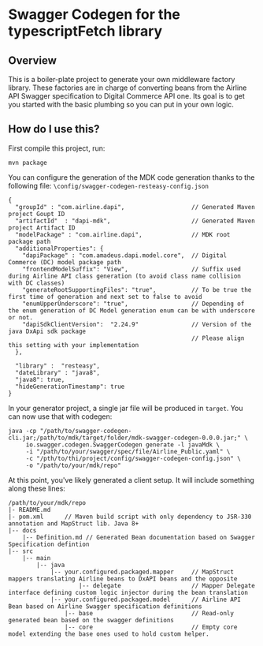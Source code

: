 # Swagger Codegen for the typescriptFetch library

## Overview
This is a boiler-plate project to generate your own middleware factory library. 
These factories are in charge of converting beans from the Airline API Swagger specification to Digital Commerce API one.
Its goal is to get you started with the basic plumbing so you can put in your own logic.

## How do I use this?

First compile this project, run:

```
mvn package
```

You can configure the generation of the MDK code generation thanks to the following file: `\config/swagger-codegen-resteasy-config.json` 

```
{
  "groupId" : "com.airline.dapi",                   // Generated Maven project Goupt ID 
  "artifactId"  : "dapi-mdk",                       // Generated Maven project Artifact ID
  "modelPackage" : "com.airline.dapi",              // MDK root package path 
  "additionalProperties": {
    "dapiPackage" : "com.amadeus.dapi.model.core",  // Digital Commerce (DC) model package path
    "frontendModelSuffix": "View",                  // Suffix used during Airline API class generation (to avoid class name collision with DC classes)
    "generateRootSupportingFiles": "true",          // To be true the first time of generation and next set to false to avoid 
    "enumUpperUnderscore": "true",                  // Depending of the enum generation of DC Model generation enum can be with underscore or not. 
    "dapiSdkClientVersion":  "2.24.9"               // Version of the java DxApi sdk package
                                                    // Please align this setting with your implementation
  },
  
  "library" :  "resteasy",
  "dateLibrary" : "java8",
  "java8": true,
  "hideGenerationTimestamp": true
}
```

In your generator project, a single jar file will be produced in `target`.  You can now use that with codegen:

```
java -cp "/path/to/swagger-codegen-cli.jar;/path/to/mdk/target/folder/mdk-swagger-codegen-0.0.0.jar;" \
     io.swagger.codegen.SwaggerCodegen generate -l javaMdk \
     -i "/path/to/your/swagger/spec/file/Airline_Public.yaml" \
     -c "/pth/to/thi/project/config/swagger-codegen-config.json" \
     -o "/path/to/your/mdk/repo"
```

At this point, you've likely generated a client setup.  It will include something along these lines:

```
/path/to/your/mdk/repo
|- README.md    
|- pom.xml      // Maven build script with only dependency to JSR-330 annotation and MapStruct lib. Java 8+
|-- docs
    |-- Definition.md // Generated Bean documentation based on Swagger Specification defintion
|-- src
    |-- main
        |-- java
            |-- your.configured.packaged.mapper     // MapStruct mappers translating Airline beans to DxAPI beans and the opposite
                    |-- delegate                    // Mapper Delegate interface defining custom logic injector during the bean translation
            |-- your.configured.packaged.model      // Airline API Bean based on Airline Swagger specification definitions
                |-- base                            // Read-only generated bean based on the swagger definitions
                |-- core                            // Empty core model extending the base ones used to hold custom helper.
```
